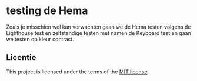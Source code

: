 # testing de Hema
Zoals je misschien wel kan verwachten gaan we de Hema testen volgens de Lighthouse test en zelfstandige testen met namen de Keyboard test
en gaan we testen op kleur contrast. 

## Licentie

This project is licensed under the terms of the [MIT license](./LICENSE).
